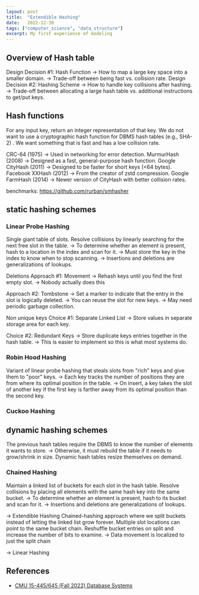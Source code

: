 ```yaml
---
layout: post
title:  "Extendible Hashing"
date:   2022-12-30
tags: ["computer_science", "data_structure"]
excerpt: My first experience of modeling
---
```


## Overview of Hash table
Design Decision #1: Hash Function
→ How to map a large key space into a smaller domain.
→ Trade-off between being fast vs. collision rate.
Design Decision #2: Hashing Scheme
→ How to handle key collisions after hashing.
→ Trade-off between allocating a large hash table vs.
additional instructions to get/put keys.

## Hash functions
For any input key, return an integer
representation of that key.
We do not want to use a cryptographic hash
function for DBMS hash tables (e.g., SHA-2) .
We want something that is fast and has a low
collision rate.

CRC-64 (1975)
→ Used in networking for error detection.
MurmurHash (2008)
→ Designed as a fast, general-purpose hash function.
Google CityHash (2011)
→ Designed to be faster for short keys (<64 bytes).
Facebook XXHash (2012)
→ From the creator of zstd compression.
Google FarmHash (2014)
→ Newer version of CityHash with better collision rates.

benchmarks: https://github.com/rurban/smhasher


## static hashing schemes
### Linear Probe Hashing
Single giant table of slots.
Resolve collisions by linearly searching for the
next free slot in the table.
→ To determine whether an element is present, hash to a
location in the index and scan for it.
→ Must store the key in the index to know when to stop
scanning.
→ Insertions and deletions are generalizations of lookups.

Deletions
Approach #1: Movement
→ Rehash keys until you find
the first empty slot.
→ Nobody actually does this

Approach #2: Tombstone
→ Set a marker to indicate that
the entry in the slot is
logically deleted.
→ You can reuse the slot for
new keys.
→ May need periodic garbage
collection.

Non unique keys
Choice #1: Separate Linked List
→ Store values in separate storage area for
each key.

Choice #2: Redundant Keys
→ Store duplicate keys entries together in
the hash table.
→ This is easier to implement so this is what
most systems do.

### Robin Hood Hashing
Variant of linear probe hashing that steals slots
from "rich" keys and give them to "poor" keys.
→ Each key tracks the number of positions they are from
where its optimal position in the table.
→ On insert, a key takes the slot of another key if the first
key is farther away from its optimal position than the
second key.

### Cuckoo Hashing


## dynamic hashing schemes
The previous hash tables require the DBMS to
know the number of elements it wants to store.
→ Otherwise, it must rebuild the table if it needs to
grow/shrink in size.
Dynamic hash tables resize themselves on demand.
### Chained Hashing
Maintain a linked list of buckets for each slot in
the hash table.
Resolve collisions by placing all elements with the
same hash key into the same bucket.
→ To determine whether an element is present, hash to its
bucket and scan for it.
→ Insertions and deletions are generalizations of lookups.

→ Extendible Hashing
Chained-hashing approach where we split buckets
instead of letting the linked list grow forever.
Multiple slot locations can point to the same
bucket chain.
Reshuffle bucket entries on split and increase the
number of bits to examine.
→ Data movement is localized to just the split chain

→ Linear Hashing


## References
* [CMU 15-445/645 (Fall 2022) Database Systems](https://15445.courses.cs.cmu.edu/fall2022/)

